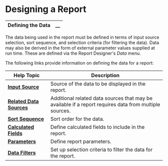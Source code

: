 # Designing a Report

**Defining the Data** |  **__**  
---|---  
  
The data being used in the report must be defined in terms of input source selection, sort sequence, and selection criteria (for filtering the data). Data may also be derived in the form of external parameter values supplied at run time. These are defined via the Report Designer's _Data_ menu.

The following links provide information on defining the data for a report:

**Help Topic** |  **Description**  
---|---  
**[Input Source](Input%20Source.md)** |  Source of the data to be displayed in the report.  
**[Related Data Sources](Related%20Data%20Sources.md)** |  Additional related data sources that may be available if a report requires data from multiple sources.  
**[Sort Sequence](Sort%20Sequence.md)** |  Sort order for the data.  
**[Calculated Fields](Calculated%20Fields.md)** |  Define calculated fields to include in the report.  
**[Parameters](Parameters.md)** |  Define report parameters.  
**[Data Filters](Data%20Filters.md)** |  Set up selection criteria to filter the data for the report.

